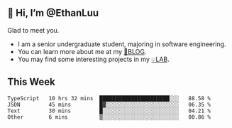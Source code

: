 ## 👋 Hi, I’m @EthanLuu

Glad to meet you.

- I am a senior undergraduate student, majoring in software engineering.
- You can learn more about me at my [📝BLOG](https://blog.ethanloo.cn).
- You may find some interesting projects in my [💡LAB](https://lab.ethanloo.cn).

## This Week
<!--START_SECTION:waka-->

```text
TypeScript   10 hrs 32 mins  ██████████████████████░░░   88.58 %
JSON         45 mins         █▓░░░░░░░░░░░░░░░░░░░░░░░   06.35 %
Text         30 mins         █░░░░░░░░░░░░░░░░░░░░░░░░   04.21 %
Other        6 mins          ▒░░░░░░░░░░░░░░░░░░░░░░░░   00.86 %
```

<!--END_SECTION:waka-->
